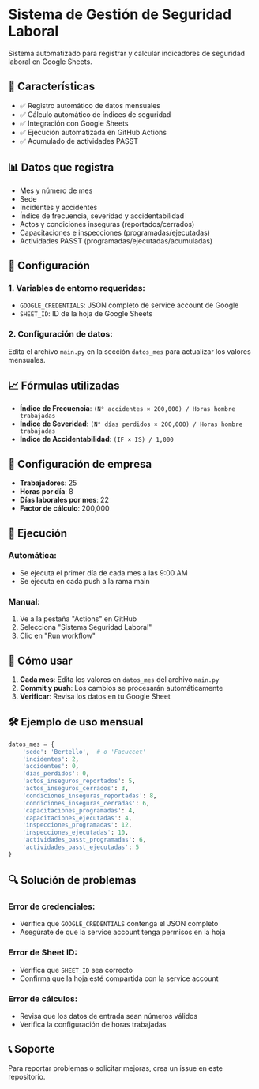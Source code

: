 # Sistema de Gestión de Seguridad Laboral

Sistema automatizado para registrar y calcular indicadores de seguridad laboral en Google Sheets.

## 🚀 Características

- ✅ Registro automático de datos mensuales
- ✅ Cálculo automático de índices de seguridad
- ✅ Integración con Google Sheets
- ✅ Ejecución automatizada en GitHub Actions
- ✅ Acumulado de actividades PASST

## 📊 Datos que registra

- Mes y número de mes
- Sede
- Incidentes y accidentes
- Índice de frecuencia, severidad y accidentabilidad
- Actos y condiciones inseguras (reportados/cerrados)
- Capacitaciones e inspecciones (programadas/ejecutadas)
- Actividades PASST (programadas/ejecutadas/acumuladas)

## 🔧 Configuración

### 1. Variables de entorno requeridas:
- `GOOGLE_CREDENTIALS`: JSON completo de service account de Google
- `SHEET_ID`: ID de la hoja de Google Sheets

### 2. Configuración de datos:
Edita el archivo `main.py` en la sección `datos_mes` para actualizar los valores mensuales.

## 📈 Fórmulas utilizadas

- **Índice de Frecuencia**: `(N° accidentes × 200,000) / Horas hombre trabajadas`
- **Índice de Severidad**: `(N° días perdidos × 200,000) / Horas hombre trabajadas`
- **Índice de Accidentabilidad**: `(IF × IS) / 1,000`

## 🏢 Configuración de empresa

- **Trabajadores**: 25
- **Horas por día**: 8
- **Días laborales por mes**: 22
- **Factor de cálculo**: 200,000

## 🔄 Ejecución

### Automática:
- Se ejecuta el primer día de cada mes a las 9:00 AM
- Se ejecuta en cada push a la rama main

### Manual:
1. Ve a la pestaña "Actions" en GitHub
2. Selecciona "Sistema Seguridad Laboral"
3. Clic en "Run workflow"

## 📝 Cómo usar

1. **Cada mes**: Edita los valores en `datos_mes` del archivo `main.py`
2. **Commit y push**: Los cambios se procesarán automáticamente
3. **Verificar**: Revisa los datos en tu Google Sheet

## 🛠️ Ejemplo de uso mensual

```python
datos_mes = {
    'sede': 'Bertello',  # o 'Facuccet'
    'incidentes': 2,
    'accidentes': 0,
    'dias_perdidos': 0,
    'actos_inseguros_reportados': 5,
    'actos_inseguros_cerrados': 3,
    'condiciones_inseguras_reportadas': 8,
    'condiciones_inseguras_cerradas': 6,
    'capacitaciones_programadas': 4,
    'capacitaciones_ejecutadas': 4,
    'inspecciones_programadas': 12,
    'inspecciones_ejecutadas': 10,
    'actividades_passt_programadas': 6,
    'actividades_passt_ejecutadas': 5
}
```

## 🔍 Solución de problemas

### Error de credenciales:
- Verifica que `GOOGLE_CREDENTIALS` contenga el JSON completo
- Asegúrate de que la service account tenga permisos en la hoja

### Error de Sheet ID:
- Verifica que `SHEET_ID` sea correcto
- Confirma que la hoja esté compartida con la service account

### Error de cálculos:
- Revisa que los datos de entrada sean números válidos
- Verifica la configuración de horas trabajadas

## 📞 Soporte

Para reportar problemas o solicitar mejoras, crea un issue en este repositorio.
